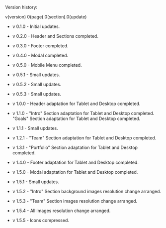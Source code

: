 Version history:

v(version) 0(page).0(section).0(update)

- v 0.1.0 - Initial updates.

- v 0.2.0 - Header and Sections completed.

- v 0.3.0 - Footer completed.

- v 0.4.0 - Modal completed.

- v 0.5.0 - Mobile Menu completed.

- v 0.5.1 - Small updates.

- v 0.5.2 - Small updates.

- v 0.5.3 - Small updates.

- v 1.0.0 - Header adaptation for Tablet and Desktop completed.

- v 1.1.0 - "Intro" Section adaptation for Tablet and Desktop completed. "Goals" Section adaptation for Tablet and Desktop completed.

- v 1.1.1 - Small updates.

- v 1.2.1 - "Team" Section adaptation for Tablet and Desktop completed.

- v 1.3.1 - "Portfolio" Section adaptation for Tablet and Desktop completed.

- v 1.4.0 - Footer adaptation for Tablet and Desktop completed.

- v 1.5.0 - Modal adaptation for Tablet and Desktop completed.

- v 1.5.1 - Small updates.

- v 1.5.2 - "Intro" Section background images resolution change arranged.

- v 1.5.3 - "Team" Section images resolution change arranged.

- v 1.5.4 - All images resolution change arranged.

- v 1.5.5 - Icons compressed.
